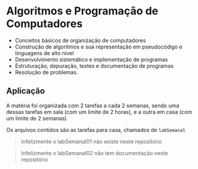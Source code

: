 # Algoritmos e Programação de Computadores

* Conceitos básicos de organização de computadores 
* Construção de algoritmos e sua representação em pseudocódigo e linguagens de alto nível
* Desenvolvimento sistemático e implementação de programas
* Estruturação, depuração, testes e documentação de programas
* Resolução de problemas.

## Aplicação

A matéria foi organizada com 2 tarefas a cada 2 semanas, 
sendo uma dessas tarefas em sala (com um limite de 2 horas), 
e a outra em casa (com um limite de 2 semanas)

Os arquivos contidos são as tarefas para casa, chamados de `labSemanal`

>Infelizmente o labSemanal01 não existe neste repositório

>Infelizmente o labSemanal02 não tem documentação neste repositório 